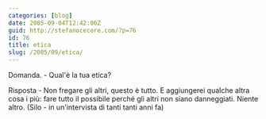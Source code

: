 ```yaml
---
categories: [blog]
date: 2005-09-04T12:42:06Z
guid: http://stefanocecere.com/?p=76
id: 76
title: etica
slug: /2005/09/etica/
---
```


Domanda. - Qual'è la tua etica?
  
Risposta - Non fregare gli altri, questo è tutto. E aggiungerei qualche altra cosa i più: fare tutto il possibile perché gli altri non siano danneggiati. Niente altro. (Silo - in un'intervista di tanti tanti anni fa)